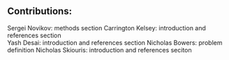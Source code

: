 ## Contributions:
Sergei Novikov: methods section
Carrington Kelsey: introduction and references section  
Yash Desai: introduction and references section 
Nicholas Bowers: problem definition
Nicholas Skiouris: introduction and references seciton
